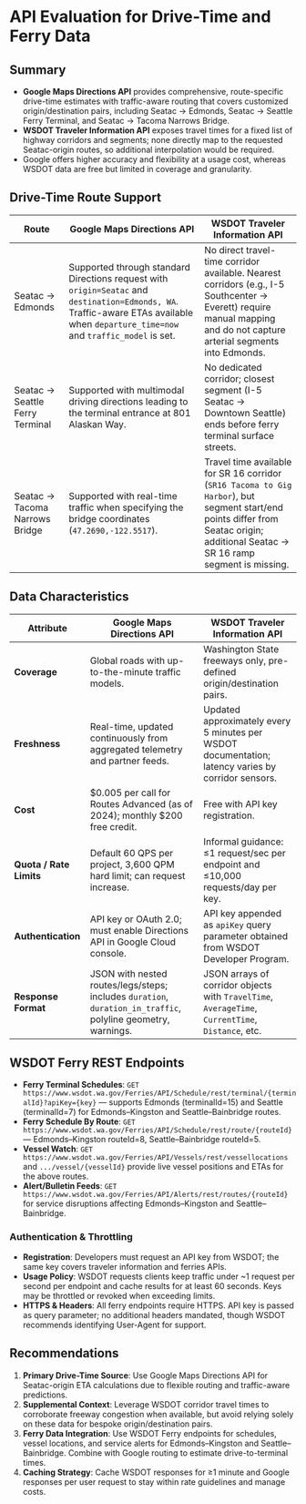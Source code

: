 # API Evaluation for Drive-Time and Ferry Data

## Summary
- **Google Maps Directions API** provides comprehensive, route-specific drive-time estimates with traffic-aware routing that covers customized origin/destination pairs, including Seatac → Edmonds, Seatac → Seattle Ferry Terminal, and Seatac → Tacoma Narrows Bridge.
- **WSDOT Traveler Information API** exposes travel times for a fixed list of highway corridors and segments; none directly map to the requested Seatac-origin routes, so additional interpolation would be required.
- Google offers higher accuracy and flexibility at a usage cost, whereas WSDOT data are free but limited in coverage and granularity.

## Drive-Time Route Support
| Route | Google Maps Directions API | WSDOT Traveler Information API |
| --- | --- | --- |
| Seatac → Edmonds | Supported through standard Directions request with `origin=Seatac` and `destination=Edmonds, WA`. Traffic-aware ETAs available when `departure_time=now` and `traffic_model` is set. | No direct travel-time corridor available. Nearest corridors (e.g., I-5 Southcenter → Everett) require manual mapping and do not capture arterial segments into Edmonds. |
| Seatac → Seattle Ferry Terminal | Supported with multimodal driving directions leading to the terminal entrance at 801 Alaskan Way. | No dedicated corridor; closest segment (I-5 Seatac → Downtown Seattle) ends before ferry terminal surface streets. |
| Seatac → Tacoma Narrows Bridge | Supported with real-time traffic when specifying the bridge coordinates (`47.2690,-122.5517`). | Travel time available for SR 16 corridor (`SR16 Tacoma to Gig Harbor`), but segment start/end points differ from Seatac origin; additional Seatac → SR 16 ramp segment is missing. |

## Data Characteristics
| Attribute | Google Maps Directions API | WSDOT Traveler Information API |
| --- | --- | --- |
| **Coverage** | Global roads with up-to-the-minute traffic models. | Washington State freeways only, pre-defined origin/destination pairs. |
| **Freshness** | Real-time, updated continuously from aggregated telemetry and partner feeds. | Updated approximately every 5 minutes per WSDOT documentation; latency varies by corridor sensors. |
| **Cost** | $0.005 per call for Routes Advanced (as of 2024); monthly $200 free credit. | Free with API key registration. |
| **Quota / Rate Limits** | Default 60 QPS per project, 3,600 QPM hard limit; can request increase. | Informal guidance: ≤1 request/sec per endpoint and ≤10,000 requests/day per key. |
| **Authentication** | API key or OAuth 2.0; must enable Directions API in Google Cloud console. | API key appended as `apiKey` query parameter obtained from WSDOT Developer Program. |
| **Response Format** | JSON with nested routes/legs/steps; includes `duration`, `duration_in_traffic`, polyline geometry, warnings. | JSON arrays of corridor objects with `TravelTime`, `AverageTime`, `CurrentTime`, `Distance`, etc. |

## WSDOT Ferry REST Endpoints
- **Ferry Terminal Schedules**: `GET https://www.wsdot.wa.gov/Ferries/API/Schedule/rest/terminal/{terminalId}?apiKey={key}` — supports Edmonds (terminalId=15) and Seattle (terminalId=7) for Edmonds–Kingston and Seattle–Bainbridge routes.
- **Ferry Schedule By Route**: `GET https://www.wsdot.wa.gov/Ferries/API/Schedule/rest/route/{routeId}` — Edmonds–Kingston routeId=8, Seattle–Bainbridge routeId=5.
- **Vessel Watch**: `GET https://www.wsdot.wa.gov/Ferries/API/Vessels/rest/vessellocations` and `.../vessel/{vesselId}` provide live vessel positions and ETAs for the above routes.
- **Alert/Bulletin Feeds**: `GET https://www.wsdot.wa.gov/Ferries/API/Alerts/rest/routes/{routeId}` for service disruptions affecting Edmonds–Kingston and Seattle–Bainbridge.

### Authentication & Throttling
- **Registration**: Developers must request an API key from WSDOT; the same key covers traveler information and ferries APIs.
- **Usage Policy**: WSDOT requests clients keep traffic under ~1 request per second per endpoint and cache results for at least 60 seconds. Keys may be throttled or revoked when exceeding limits.
- **HTTPS & Headers**: All ferry endpoints require HTTPS. API key is passed as query parameter; no additional headers mandated, though WSDOT recommends identifying User-Agent for support.

## Recommendations
1. **Primary Drive-Time Source**: Use Google Maps Directions API for Seatac-origin ETA calculations due to flexible routing and traffic-aware predictions.
2. **Supplemental Context**: Leverage WSDOT corridor travel times to corroborate freeway congestion when available, but avoid relying solely on these data for bespoke origin/destination pairs.
3. **Ferry Data Integration**: Use WSDOT Ferry endpoints for schedules, vessel locations, and service alerts for Edmonds–Kingston and Seattle–Bainbridge. Combine with Google routing to estimate drive-to-terminal times.
4. **Caching Strategy**: Cache WSDOT responses for ≥1 minute and Google responses per user request to stay within rate guidelines and manage costs.
